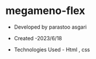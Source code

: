 # megameno-flex




- Developed by parastoo asgari

- Created -2023/6/18

- Technologies Used - Html , css 

